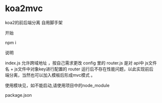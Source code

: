 # koa2mvc

koa2的前后端分离 自用脚手架

开始

npm i 

说明

index.js 允许跨域地址 ，按自己需求更改
config 里的 router.js 是对 api中 js文件名 + js文件中对象key进行配置的 router 运行后不存在性能问题，以此实现前后端分离，当然也可以加入模板后形成mvc模式 。

使用模块见，如不能启动,请使用项目中的node_module

package.json
